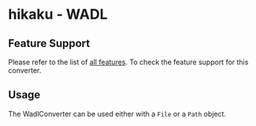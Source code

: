 # hikaku - WADL

## Feature Support

Please refer to the list of [all features](features.md). To check the feature support for this converter.

## Usage

The WadlConverter can be used either with a `File` or a `Path` object.